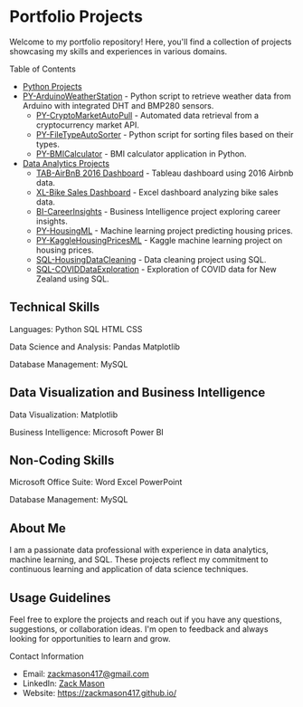 # Portfolio Projects

Welcome to my portfolio repository! Here, you'll find a collection of projects showcasing my skills and experiences in various domains.

Table of Contents
- [Python Projects](./Python)
- [PY-ArduinoWeatherStation](https://github.com/ZackMason417/Portfolio-Projects-/tree/main/Python%20Scripts/Arduino%20Weather%20Station) - Python script to retrieve weather data from Arduino with integrated DHT and BMP280 sensors.
  - [PY-CryptoMarketAutoPull](https://github.com/ZackMason417/Portfolio-Projects-/tree/main/Python%20Scripts/CryptoMarketAutoPull) - Automated data retrieval from a cryptocurrency market API.
  - [PY-FileTypeAutoSorter](https://github.com/ZackMason417/Portfolio-Projects-/tree/main/Python%20Scripts/FileTypeAutoSorter) - Python script for sorting files based on their types.
  - [PY-BMICalculator](https://github.com/ZackMason417/Portfolio-Projects-/tree/main/Python%20Scripts/BMI%20Calculator) - BMI calculator application in Python.
- [Data Analytics Projects](./Data-Analytics)
  - [TAB-AirBnB 2016 Dashboard](https://github.com/ZackMason417/Portfolio-Projects-/tree/main/Data%20Analytics/Dashboards/Airbnb%20Dashboard%20Tab) - Tableau dashboard using 2016 Airbnb data.
  - [XL-Bike Sales Dashboard](https://github.com/ZackMason417/Portfolio-Projects-/tree/main/Data%20Analytics/Dashboards/BikerRent%20Dashboard%20Excel) - Excel dashboard analyzing bike sales data.
  - [BI-CareerInsights](https://github.com/ZackMason417/Portfolio-Projects-/tree/main/Data%20Analytics/Dashboards/CarrerInsights%20BI) - Business Intelligence project exploring career insights.
  - [PY-HousingML](https://github.com/ZackMason417/Portfolio-Projects-/tree/main/Data%20Analytics/Machine-Learning/HousingPrediction) - Machine learning project predicting housing prices.
  - [PY-KaggleHousingPricesML](https://github.com/ZackMason417/Portfolio-Projects-/tree/main/Data%20Analytics/Machine-Learning/Kaggle%20Housing%20Comp) - Kaggle machine learning project on housing prices.
  - [SQL-HousingDataCleaning](https://github.com/ZackMason417/Portfolio-Projects-/tree/main/Data%20Analytics/SQL/Housing%20Cleaning) - Data cleaning project using SQL.
  - [SQL-COVIDDataExploration](https://github.com/ZackMason417/Portfolio-Projects-/tree/main/Data%20Analytics/SQL/Covid%20Explore) - Exploration of COVID data for New Zealand using SQL.

## Technical Skills

Languages:
Python
SQL
HTML
CSS

Data Science and Analysis:
Pandas
Matplotlib


Database Management:
MySQL

## Data Visualization and Business Intelligence

Data Visualization:
Matplotlib

Business Intelligence:
Microsoft Power BI

## Non-Coding Skills

Microsoft Office Suite:
Word
Excel
PowerPoint

Database Management:
MySQL

## About Me

I am a passionate data professional with experience in data analytics, machine learning, and SQL. These projects reflect my commitment to continuous learning and application of data science techniques.

## Usage Guidelines

Feel free to explore the projects and reach out if you have any questions, suggestions, or collaboration ideas. I'm open to feedback and always looking for opportunities to learn and grow.

Contact Information
- Email: zackmason417@gmail.com
- LinkedIn: [Zack Mason](https://www.linkedin.com/in/zack-mason-8a901828b/)
- Website: https://zackmason417.github.io/
